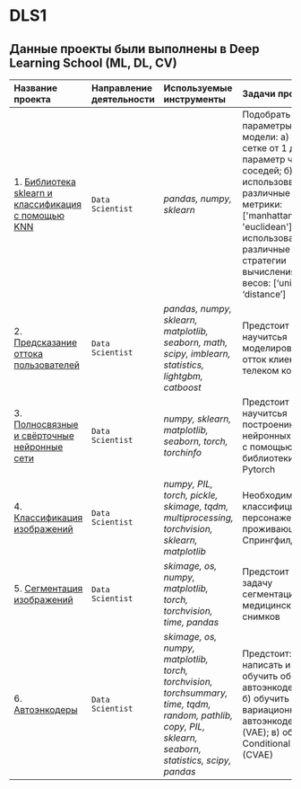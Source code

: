 # DLS1
## Данные проекты были выполнены в Deep Learning School (ML, DL, CV)

|Название проекта                     |Направление деятельности   |Используемые инструменты     | Задачи проекта                                                      |
|:------------------------------------|:--------------------------|:----------------------------|:--------------------------------------------------------------------|
|1. [Библиотека sklearn и классификация с помощью KNN](https://github.com/sx118828/DLS1/blob/main/1.%20knn/%5Bhomework%5Dknn.ipynb)|`Data Scientist`|*pandas, numpy, sklearn*|Подобрать параметры модели: а) по сетке от 1 до 10 параметр числа соседей; б) использоввать различные метрики: ['manhattan', 'euclidean']; в) использовать различные стратегии вычисления весов: [‘uniform’, ‘distance’]|
|2. [Предсказание оттока пользователей](https://github.com/sx118828/DLS1/blob/main/2.%20outflow/2_hw_outflow.ipynb)|`Data Scientist`|*pandas, numpy, sklearn, matplotlib, seaborn, math, scipy, imblearn, statistics, lightgbm, catboost*| Предстоит научитсья моделировать отток клиентов телеком компании|
|3. [Полносвязные и свёрточные нейронные сети](https://github.com/sx118828/DLS1/blob/main/3.%20dense%20and%20convolutional/3_hw_dense_and_convolutional_nn.ipynb)|`Data Scientist`|*numpy, sklearn, matplotlib, seaborn, torch, torchinfo*| Предстоит научитсья построению нейронных сетей с помощью библиотеки Pytorch|
|4. [Классификация изображений](https://github.com/sx118828/DLS1/blob/main/4.%20simpsons%20baseline/4_hw_simpsons_baseline.ipynb)|`Data Scientist`|*numpy, PIL, torch, pickle, skimage, tqdm, multiprocessing, torchvision, sklearn, matplotlib*| Необходимо классифицировать персонажей, проживающих в Спрингфилде|
|5. [Сегментация изображений](https://github.com/sx118828/DLS1/blob/main/5.%20semantic%20segmentation/5_hw_semantic_segmentation.ipynb)|`Data Scientist`|*skimage, os, numpy, matplotlib, torch, torchvision, time, pandas*| Предстоит решить задачу сегментации медицинских снимков|
|6. [Автоэнкодеры](https://github.com/sx118828/DLS1/blob/main/5.%20semantic%20segmentation/5_hw_semantic_segmentation.ipynb)|`Data Scientist`|*skimage, os, numpy, matplotlib, torch, torchvision, torchsummary, time, tqdm, random, pathlib, copy, PIL, sklearn, seaborn, statistics, scipy, pandas*| Предстоит: a) написать и обучить обычный автоэнкодер (AE); б) обучить вариационный автоэнкодер (VAE); в) обучить Conditional VAE (CVAE) |
